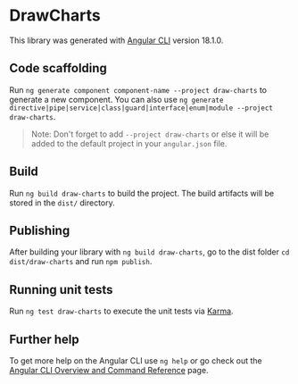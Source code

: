 # DrawCharts

This library was generated with [Angular CLI](https://github.com/angular/angular-cli) version 18.1.0.

## Code scaffolding

Run `ng generate component component-name --project draw-charts` to generate a new component. You can also use `ng generate directive|pipe|service|class|guard|interface|enum|module --project draw-charts`.
> Note: Don't forget to add `--project draw-charts` or else it will be added to the default project in your `angular.json` file. 

## Build

Run `ng build draw-charts` to build the project. The build artifacts will be stored in the `dist/` directory.

## Publishing

After building your library with `ng build draw-charts`, go to the dist folder `cd dist/draw-charts` and run `npm publish`.

## Running unit tests

Run `ng test draw-charts` to execute the unit tests via [Karma](https://karma-runner.github.io).

## Further help

To get more help on the Angular CLI use `ng help` or go check out the [Angular CLI Overview and Command Reference](https://angular.dev/tools/cli) page.
